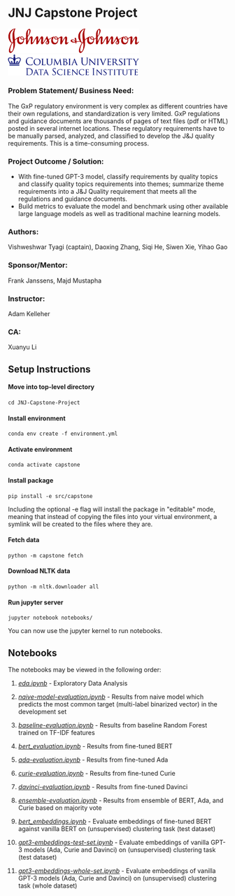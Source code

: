 # JNJ Capstone Project



<p float="left">
  <img src="notebooks/images/JNJ_logo.png" width='300' />
  <img src="notebooks/images/columbia_dsi_logo.png" width='300'/> 
</p>



### Problem Statement/ Business Need:

The GxP regulatory environment is very complex as different countries have their own regulations, and standardization is very limited. GxP regulations and guidance documents are thousands of pages of text files (pdf or HTML) posted in several internet locations. These regulatory requirements have to be manually parsed, analyzed, and classified to develop the J&J quality requirements. This is a time-consuming process.

### Project Outcome / Solution:

- With fine-tuned GPT-3 model, classify requirements by quality topics and classify quality topics requirements into themes; summarize theme requirements into a J&J Quality requirement that meets all the regulations and guidance documents.
- Build metrics to evaluate the model and benchmark using other available large language models as well as traditional machine learning models.

### Authors:

Vishweshwar Tyagi (captain), Daoxing Zhang, Siqi He, Siwen Xie, Yihao Gao

### Sponsor/Mentor:
Frank Janssens, Majd Mustapha

### Instructor:
Adam Kelleher

### CA:
Xuanyu Li


## Setup Instructions

#### Move into top-level directory
```
cd JNJ-Capstone-Project
```

#### Install environment
```
conda env create -f environment.yml
```

#### Activate environment
```
conda activate capstone
```

#### Install package
```
pip install -e src/capstone
```

Including the optional -e flag will install the package in "editable" mode, meaning that instead of copying the files into your virtual environment, a symlink will be created to the files where they are.

#### Fetch data
```
python -m capstone fetch
```

#### Download NLTK data
```
python -m nltk.downloader all
```

#### Run jupyter server
```
jupyter notebook notebooks/
```

You can now use the jupyter kernel to run notebooks.

## Notebooks

The notebooks may be viewed in the following order:

1. *[eda.ipynb](notebooks/eda.ipynb)* - Exploratory Data Analysis

2. *[naive-model-evaluation.ipynb](notebooks/naive-model-evaluation.ipynb)* - Results from naive model which predicts the most common target (multi-label binarized vector) in the development set

2. *[baseline-evaluation.ipynb](notebooks/baseline-evaluation.ipynb)* - Results from baseline Random Forest trained on TF-IDF features

3. *[bert_evaluation.ipynb](notebooks/bert_evaluation.ipynb)* - Results from fine-tuned BERT

4. *[ada-evaluation.ipynb](notebooks/ada-evaluation.ipynb)* - Results from fine-tuned Ada

5. *[curie-evaluation.ipynb](notebooks/curie-evaluation.ipynb)* - Results from fine-tuned Curie

6. *[davinci-evaluation.ipynb](notebooks/davinci-evaluation.ipynb)* - Results from fine-tuned Davinci

7. *[ensemble-evaluation.ipynb](notebooks/ensemble-evaluation.ipynb)* - Results from ensemble of BERT, Ada, and Curie based on majority vote

8. *[bert_embeddings.ipynb](notebooks/bert_embeddings.ipynb)* - Evaluate embeddings of fine-tuned BERT against vanilla BERT on (unsupervised) clustering task (test dataset)

9. *[gpt3-embeddings-test-set.ipynb](notebooks/gpt3-embeddings-test-set.ipynb)* - Evaluate embeddings of vanilla GPT-3 models (Ada, Curie and Davinci) on (unsupervised) clustering task (test dataset)

10. *[gpt3-embeddings-whole-set.ipynb](notebooks/gpt3-embeddings-whole-set.ipynb)* - Evaluate embeddings of vanilla GPT-3 models (Ada, Curie and Davinci) on (unsupervised) clustering task (whole dataset)